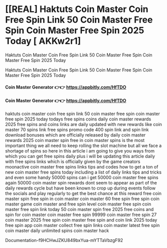 # [[REAL] Haktuts Coin Master Coin Free Spin Link 50 Coin Master Free Spin Coin Master Free Spin 2025 Today [ AKKw2r1]

Haktuts Coin Master Coin Free Spin Link 50 Coin Master Free Spin Coin Master Free Spin 2025 Today

Haktuts Coin Master Coin Free Spin Link 50 Coin Master Free Spin Coin Master Free Spin 2025 Today

#### **Coin Master Generator 👉👉**  https://appbitly.com/HfTDO

#### **Coin Master Generator 👉👉**  https://appbitly.com/HfTDO

haktuts coin master coin free spin link 50 coin master free spin coin master free spin 2025 today todays free spins coins daily coin master rewards 2025 free spins and coins links are daily updated with new rewards like coin master 70 spins link free spins promo code 400 spin link and spin link download bonuses which are officially released by daily coin master rewards 2025 coin master spin free in coin master spins is the most important thing we all need to keep rolling the slot machine but all we face a shortage of spins so here in this article i am going to give you ways from which you can get free spins daily plus i will be updating this article daily with free spins links which is officially given by the game creators moonactive coin master free spins links tips and codes how to get a ton of new coin master free spins today including a list of daily links tips and tricks and even some handy 50000 spins can i get 50000 coin master free spins again 50000 coin master spin rewards dont seem to appear as part of the daily rewards cycle but have been known to crop up during events follow the socials and play regularly to get the best chance at this reward free coin master spin free spin in coin master coin master 60 free spin free spin coin master game coin master and free spin level coin master free spin coin master free spin link today 50 coin master spin free 2025 free coins and spin for coin master coin master free spin 99999 coin master free spin 27 coin master 2025 free spin coin master free spin and coin link 2025 today free spin app coin master collect free spin links coin master latest free spin coin master daily unlimited spins coin master hack

Documentation-f9HCHwJZKU849bxYua-mYTTaVbzgF92

